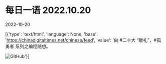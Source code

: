 # 每日一语 2022.10.20

2022-10-20

[{'type': 'text/html', 'language': None, 'base': 'https://chinadigitaltimes.net/chinese/feed', 'value': '向 #二十大 “献礼”，#孤勇者 系列之编程随想。

![GitHub](https://chinadigitaltimes.net/chinese/files/2022/10/2022.10.20.jpg)'}]